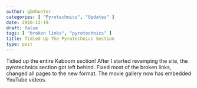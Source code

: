 ```yaml
---
author: gbmhunter
categories: [ "Pyrotechnics", "Updates" ]
date: 2010-12-19
draft: false
tags: [ "broken links", "pyrotechnics" ]
title: Tidied Up The Pyrotechnics Section
type: post
---
```


Tidied up the entire Kaboom section! After I started revamping the site, the pyrotechnics section got left behind. Fixed most of the broken links, changed all pages to the new format. The movie gallery now has embedded YouTube videos.
